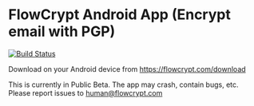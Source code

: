 # FlowCrypt Android App (Encrypt email with PGP)

[![Build Status](https://travis-ci.org/FlowCrypt/flowcrypt-android.svg?branch=master)](https://travis-ci.org/FlowCrypt/flowcrypt-android)

Download on your Android device from https://flowcrypt.com/download

This is currently in Public Beta. The app may crash, contain bugs, etc. Please report issues to human@flowcrypt.com
